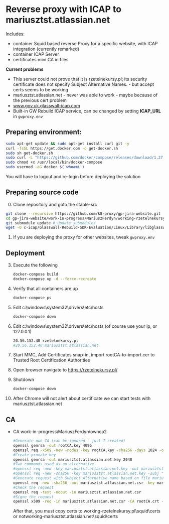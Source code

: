 # Reverse proxy with ICAP to mariusztst.atlassian.net

Includes:

- container Squid based reverse Proxy for a specific website, with ICAP integration (currently remarked)
- container ICAP Server
- certificates mini CA in files

**Current problems**

- This server could not prove that it is rzetelnekursy.pl; its security certificate does not specify Subject Alternative Names. - but accept certs seems to be working
- mariusztst.atlassian.net - never was able to work - maybe because of the previous cert problem
- www.gov.uk.glasswall-icap.com
- Built-in GW Rebuild ICAP service, can be changed by setting **ICAP_URL** in `gwproxy.env`

## Preparing environment:

```bash
sudo apt-get update && sudo apt-get install curl git -y
curl -fsSL https://get.docker.com -o get-docker.sh
sudo sh get-docker.sh
sudo curl -L "https://github.com/docker/compose/releases/download/1.27.0/docker-compose-$(uname -s)-$(uname -m)" -o /usr/local/bin/docker-compose
sudo chmod +x /usr/local/bin/docker-compose
sudo usermod -aG docker $( whoami )
```

You will have to logout and re-login before deploying the solution

## Preparing source code

0. Clone repository and goto the stable-src

```bash
git clone --recursive https://github.com/k8-proxy/gp-jira-website.git
cd gp-jira-website/work-in-progress/MariuszFerdyn/working-rzetelnekursy.pl
git submodule update # Update submodules
wget -O c-icap/Glasswall-Rebuild-SDK-Evaluation/Linux/Library/libglasswall.classic.so https://raw.githubusercontent.com/filetrust/Glasswall-Rebuild-SDK-Evaluation/master/Linux/Library/libglasswall.classic.so # Get latest evaluation build of GW Rebuild engine
```

1. If you are deploying the proxy for other websites, tweak `gwproxy.env`

## Deployment

3. Execute the following
   
   ```bash
   docker-compose build
   docker-compose up -d --force-recreate
   ```

4. Verify that all containers are up
   
   ```bash
   docker-compose ps
   ```  
   
5. Edit c:\windows\system32\drivers\etc\hosts
   
   ```bash
   docker-compose down
   ```

6. Edit c:\windows\system32\drivers\etc\hosts (of course use your ip, or 127.0.0.1)
   
   ```bash
   20.56.152.40 rzetelnekursy.pl
   #20.56.152.40 mariusztst.atlassian.net
   ```

6. Start MMC, Add Certificates snap-in, import rootCA-to-import.cer to Trusted Root Certification Authorities

7. Open browser navigate to https://rzetelnekursy.pl/
   
8. Shutdown
   
   ```bash
   docker-compose down
   ```
9. After Chrome will not alert about certificate we can start tests with mariusztst.atlassian.net
    
## CA

- CA work-in-progress\MariuszFerdyn\ownca2
  
  ```bash
  #Generate own CA (can be ignored - just I created)
  openssl genrsa -out rootCA.key 4096
  openssl req -x509 -new -nodes -key rootCA.key -sha256 -days 1024 -out rootCA.crt
  #Create provate key
  openssl genrsa -out mariusztst.atlassian.net.key 2048
  #Two commands used as an alternative
  #openssl req -new -key mariusztst.atlassian.net.key -out mariusztst.atlassian.net.csr
  #openssl req -new -sha256 -key mariusztst.atlassian.net.key -subj "/C=US/ST=CA/O=MyOrg, Inc./CN=mariusztst.atlassian.net" -out mariusztst.atlassian.net.csr
  #Generate request with Subject Alternative name based on file mariusztst.atlassian.net.req.txt
  openssl req -new -sha256 -out mariusztst.atlassian.net.csr -key mariusztst.atlassian.net.key -config mariusztst.atlassian.net.req.txt
  #Check the request
  openssl req -text -noout -in mariusztst.atlassian.net.csr
  #Signe the request
  openssl x509 -req -in mariusztst.atlassian.net.csr -CA rootCA.crt -CAkey rootCA.key -CAcreateserial -out mariusztst.atlassian.net.crt -days 500 -sha256
  ```

  After that, you must copy certs to working-rzetelnekursy.pl\squid\certs or notworking-mariusztst.atlassian.net\squid\certs
